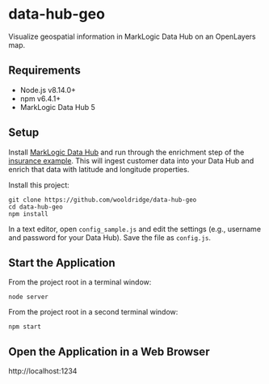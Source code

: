 # data-hub-geo

Visualize geospatial information in MarkLogic Data Hub on an OpenLayers map.

## Requirements

- Node.js v8.14.0+
- npm v6.4.1+
- MarkLogic Data Hub 5

## Setup

Install [MarkLogic Data Hub](https://github.com/marklogic/marklogic-data-hub) and run through the enrichment step of the [insurance example](https://github.com/marklogic/marklogic-data-hub/tree/master/examples/insurance). This will ingest customer data into your Data Hub and enrich that data with latitude and longitude properties.

Install this project:

```
git clone https://github.com/wooldridge/data-hub-geo
cd data-hub-geo
npm install
```

In a text editor, open `config_sample.js` and edit the settings (e.g., username and password for your Data Hub). Save the file as `config.js`.

## Start the Application

From the project root in a terminal window:

`node server`

From the project root in a second terminal window:

`npm start`

## Open the Application in a Web Browser

http://localhost:1234
